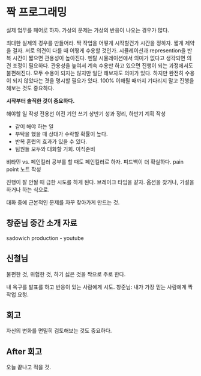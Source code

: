 # 짝 프로그래밍

실제 업무를 페어로 하자.
가상의 문제는 가상의 반응이 나오는 경우가 많다.

최대한 실제의 경우를 만들어라.
짝 작업을 어떻게 시작할건가
시간을 정하자. 짧게 제약을 걸자.
서로 의견이 다를 때 어떻게 수용할 것인가.
시뮬레이션과 represention을 반복
시간이 짧으면 관용성이 높아진다.
멘탈 시뮬레이션에서 의미가 없다고 생각되면 의 견 조정이 필요하다.
관용성을 높여서 계속 수용만 하고 있으면 진행이 되는 과정에서도 불편해진다.
모두 수용이 되지는 않지만 일단 해보자도 의미가 있다.
하지만 완전히 수용이 되지 않았다는 겻을 명시할 필요가 있다.
100% 이해될 때까지 기다리지 말고 진행을 해보는 것도 중요하다.

**시작부터 솔직한 것이 중요하다.**

해야할 일 작성
전용선 이전 기안 쓰기
상반기 성과 정리, 하반기 계획 작성
- 같이 해야 하는 일
- 부탁을 했을 때 상대가 수락할 확률이 높다.
- 반복 훈련의 효과가 있을 수 있다.
- 팀원들 모두와 대화할 기회.
이직준비

비타민 vs. 페인킬러
공부를 할 때도 페인킬러로 하자.
피드백이 더 확실하다.
pain point 노트 작성

진행이 잘 안될 때 급한 시도를 하게 된다.
브레이크 타임을 같자.
옵션을 찾거나, 가설을 하거나 하는 식으로.

대화 중에 근본적인 문제를 자꾸 찾아가게 만드는 것.

## 창준님 중간 소개 자료

sadowich production - youtube

## 신철님

불편한 것, 위험한 것, 하기 싫은 것을 짝으로 주로 한다.

내 욕구를 발표를 하고 반응이 있는 사람에게 시도.
창준님: 내가 가장 믿는 사람에게 짝 작업 요청.

## 회고

자신의 변화를 면밀히 검토해보는 것도 중요하다.

## After 회고

오늘 끝나고 적을 것.
